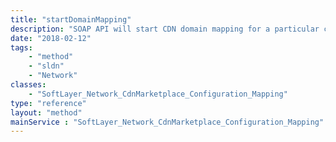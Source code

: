 ```yaml
---
title: "startDomainMapping"
description: "SOAP API will start CDN domain mapping for a particular customer. "
date: "2018-02-12"
tags:
    - "method"
    - "sldn"
    - "Network"
classes:
    - "SoftLayer_Network_CdnMarketplace_Configuration_Mapping"
type: "reference"
layout: "method"
mainService : "SoftLayer_Network_CdnMarketplace_Configuration_Mapping"
---
```

